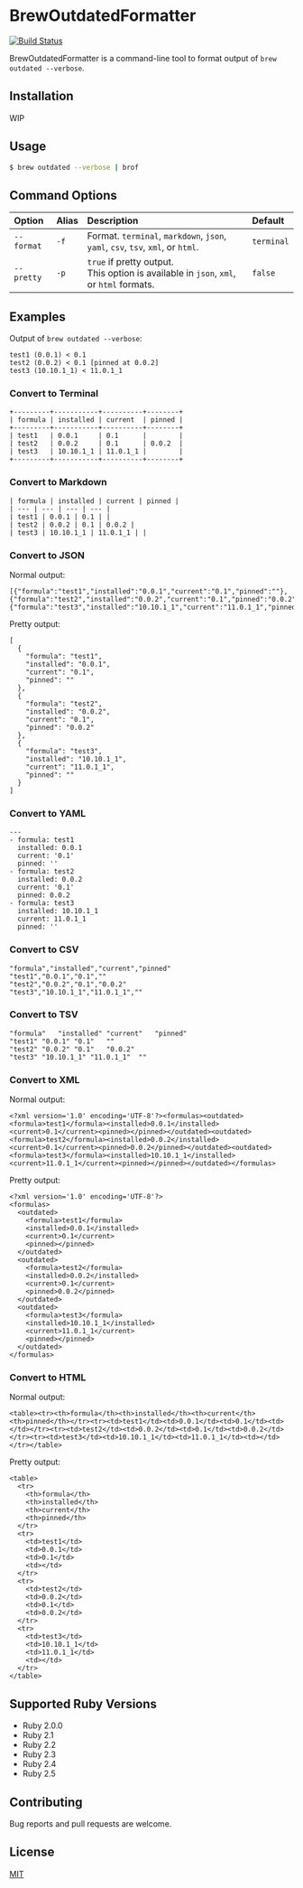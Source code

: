 # BrewOutdatedFormatter

[![Build Status](https://travis-ci.org/emsk/brew_outdated_formatter.svg?branch=master)](https://travis-ci.org/emsk/brew_outdated_formatter)

BrewOutdatedFormatter is a command-line tool to format output of `brew outdated --verbose`.

## Installation

WIP

## Usage

```sh
$ brew outdated --verbose | brof
```

## Command Options

| Option | Alias | Description | Default |
| :----- | :---- | :---------- | :------ |
| `--format` | `-f` | Format. `terminal`, `markdown`, `json`, `yaml`, `csv`, `tsv`, `xml`, or `html`. | `terminal` |
| `--pretty` | `-p` | `true` if pretty output.<br>This option is available in `json`, `xml`, or `html` formats. | `false` |

## Examples

Output of `brew outdated --verbose`:

```
test1 (0.0.1) < 0.1
test2 (0.0.2) < 0.1 [pinned at 0.0.2]
test3 (10.10.1_1) < 11.0.1_1
```

### Convert to Terminal

```
+---------+-----------+----------+--------+
| formula | installed | current  | pinned |
+---------+-----------+----------+--------+
| test1   | 0.0.1     | 0.1      |        |
| test2   | 0.0.2     | 0.1      | 0.0.2  |
| test3   | 10.10.1_1 | 11.0.1_1 |        |
+---------+-----------+----------+--------+
```

### Convert to Markdown

```
| formula | installed | current | pinned |
| --- | --- | --- | --- |
| test1 | 0.0.1 | 0.1 | |
| test2 | 0.0.2 | 0.1 | 0.0.2 |
| test3 | 10.10.1_1 | 11.0.1_1 | |
```

### Convert to JSON

Normal output:

```
[{"formula":"test1","installed":"0.0.1","current":"0.1","pinned":""},{"formula":"test2","installed":"0.0.2","current":"0.1","pinned":"0.0.2"},{"formula":"test3","installed":"10.10.1_1","current":"11.0.1_1","pinned":""}]
```

Pretty output:

```
[
  {
    "formula": "test1",
    "installed": "0.0.1",
    "current": "0.1",
    "pinned": ""
  },
  {
    "formula": "test2",
    "installed": "0.0.2",
    "current": "0.1",
    "pinned": "0.0.2"
  },
  {
    "formula": "test3",
    "installed": "10.10.1_1",
    "current": "11.0.1_1",
    "pinned": ""
  }
]
```

### Convert to YAML

```
---
- formula: test1
  installed: 0.0.1
  current: '0.1'
  pinned: ''
- formula: test2
  installed: 0.0.2
  current: '0.1'
  pinned: 0.0.2
- formula: test3
  installed: 10.10.1_1
  current: 11.0.1_1
  pinned: ''
```

### Convert to CSV

```
"formula","installed","current","pinned"
"test1","0.0.1","0.1",""
"test2","0.0.2","0.1","0.0.2"
"test3","10.10.1_1","11.0.1_1",""
```

### Convert to TSV

```
"formula"	"installed"	"current"	"pinned"
"test1"	"0.0.1"	"0.1"	""
"test2"	"0.0.2"	"0.1"	"0.0.2"
"test3"	"10.10.1_1"	"11.0.1_1"	""
```

### Convert to XML

Normal output:

```
<?xml version='1.0' encoding='UTF-8'?><formulas><outdated><formula>test1</formula><installed>0.0.1</installed><current>0.1</current><pinned></pinned></outdated><outdated><formula>test2</formula><installed>0.0.2</installed><current>0.1</current><pinned>0.0.2</pinned></outdated><outdated><formula>test3</formula><installed>10.10.1_1</installed><current>11.0.1_1</current><pinned></pinned></outdated></formulas>
```

Pretty output:

```
<?xml version='1.0' encoding='UTF-8'?>
<formulas>
  <outdated>
    <formula>test1</formula>
    <installed>0.0.1</installed>
    <current>0.1</current>
    <pinned></pinned>
  </outdated>
  <outdated>
    <formula>test2</formula>
    <installed>0.0.2</installed>
    <current>0.1</current>
    <pinned>0.0.2</pinned>
  </outdated>
  <outdated>
    <formula>test3</formula>
    <installed>10.10.1_1</installed>
    <current>11.0.1_1</current>
    <pinned></pinned>
  </outdated>
</formulas>
```

### Convert to HTML

Normal output:

```
<table><tr><th>formula</th><th>installed</th><th>current</th><th>pinned</th></tr><tr><td>test1</td><td>0.0.1</td><td>0.1</td><td></td></tr><tr><td>test2</td><td>0.0.2</td><td>0.1</td><td>0.0.2</td></tr><tr><td>test3</td><td>10.10.1_1</td><td>11.0.1_1</td><td></td></tr></table>
```

Pretty output:

```
<table>
  <tr>
    <th>formula</th>
    <th>installed</th>
    <th>current</th>
    <th>pinned</th>
  </tr>
  <tr>
    <td>test1</td>
    <td>0.0.1</td>
    <td>0.1</td>
    <td></td>
  </tr>
  <tr>
    <td>test2</td>
    <td>0.0.2</td>
    <td>0.1</td>
    <td>0.0.2</td>
  </tr>
  <tr>
    <td>test3</td>
    <td>10.10.1_1</td>
    <td>11.0.1_1</td>
    <td></td>
  </tr>
</table>
```

## Supported Ruby Versions

* Ruby 2.0.0
* Ruby 2.1
* Ruby 2.2
* Ruby 2.3
* Ruby 2.4
* Ruby 2.5

## Contributing

Bug reports and pull requests are welcome.

## License

[MIT](LICENSE.txt)
